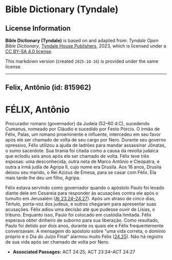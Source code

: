 # Bible Dictionary (Tyndale)

## License Information

**Bible Dictionary (Tyndale)** is based on and adapted from: _Tyndale Open Bible Dictionary_, [Tyndale House Publishers](https://tyndaleopenresources.com/), 2023, which is licensed under a [CC BY-SA 4.0 license](https://creativecommons.org/licenses/by-sa/4.0/legalcode.en).

This markdown version (created `2025-10-16`) is provided under the same license.



--------------------------------

## Felix, Antônio (id: 815962)

FÉLIX, Antônio
==============

Procurador romano (governador) da Judeia (52–60 d.C), sucedendo Cumanus, nomeado por Cláudio e sucedido por Festo Pórcio. O irmão de Félix, Palas, um romano proeminente e influente, intercedeu em seu favor após ele ser chamado de volta de seu cargo por Nero. Durante seu governo opressivo, Félix utilizou a ajuda de ladrões para mandar assassinar Jônatas, o sumo sacerdote. Sua tirania foi citada como a causa da revolta judaica que eclodiu seis anos após ele ser chamado de volta. Félix teve três esposas: uma desconhecida, outra neta de Marco Antônio e Cleópatra, e outra a irmã judia de Agripa II, cujo nome era Drusila. Aos 16 anos, Drusila deixou seu marido, o Rei Azizus de Emesa, para se casar com Félix. Ela mais tarde lhe deu um filho, Agripa.

Félix estava servindo como governador quando o apóstolo Paulo foi levado diante dele em Cesareia para responder às acusações contra ele após o tumulto em Jerusalém ([At 23\.24–24\.27](https://ref.ly/Acts23:24-Acts24:27)). Após um atraso de cinco dias, Tértulo, porta\-voz dos judeus, e outros chegaram para apresentar suas acusações. Félix adiou uma decisão até que pudesse ouvir de Lísias, o tribuno. Enquanto isso, Paulo foi colocado em custódia limitada. Félix esperava obter dinheiro de suborno para sua liberação. Como resultado, Paulo foi detido por dois anos, durante os quais ele e Félix frequentemente conversavam. A mensagem do apóstolo sobre “uma vida correta, o domínio próprio e o Dia do Juízo Final” alarmou muito Félix ([24\.25](https://ref.ly/Acts24:25)). Não há registro de sua vida após ser chamado de volta por Nero.

* **Associated Passages:** ACT 24:25; ACT 23:24–ACT 24:27

